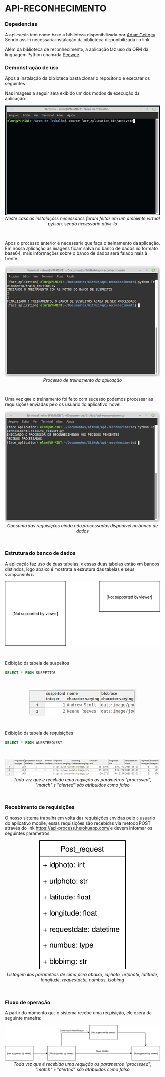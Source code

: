 # API-RECONHECIMENTO

### Depedencias
A aplicação tem como base a biblioteca disponibilizada por [Adam Geitgey](https://github.com/ageitgey/face_recognition). Sendo assim necessaria instalação da biblioteca disponibilizada no link.

Além da biblioteca de reconhecimento, a aplicação faz uso da ORM da linguagem Python chamada [Peewee](http://docs.peewee-orm.com/en/latest/).



### Demonstração de uso
Apos a instalação da biblioteca basta clonar o repositorio e executar os seguintes

Nas imagens a seguir sera exibido um dos modos de execução da aplicação.

<p align="center">
<img src="https://github.com/gps20191/api-reconhecimento/blob/master/DOC_APP/Imagens/ENV_ACTIVE.PNG"> <br>
<em>Neste caso as instalações necessarias foram feitas em um ambiente virtual python, sendo necessario ativa-lo</em> 
</p>
<br>

Apos o processo anterior é necessario que faça o treinamento da aplicação. Em nossa aplicação as imagens ficam salva no banco de dados no formato base64, mais informações sobre o banco de dados será falado mais à frente.

<p align="center">
<img src="https://github.com/gps20191/api-reconhecimento/blob/master/DOC_APP/Imagens/TREINAMENTO.PNG"> <br>
<em>Processo de treinamento da aplicação</em> 
</p>
<br>

Uma vez que o treinamento foi feito com sucesso podemos processar as requisições enviadas pelo os usuario do aplicativo movel.

<p align="center">
<img src="https://github.com/gps20191/api-reconhecimento/blob/master/DOC_APP/Imagens/REQUISICOES.PNG"> <br>
<em>Consumo das requisições ainda não processadas disponivel no banco de dados</em> 
</p>
<br>

### Estrutura do banco de dados

A aplicação faz uso de duas tabelas, e essas duas tabelas estão em bancos distindos, logo abaixo é mostrata a estrutura das tabelas e seus componentes.

<p align="center">
<img src="https://github.com/gps20191/api-reconhecimento/blob/master/DOC_APP/Imagens/data_base.svg"> <br>
</p>
<br>

Exibição da tabela de suspeitos
```sql
SELECT * FROM SUSPEITOS
```
<br>
<p align="center">
<img src="https://github.com/gps20191/api-reconhecimento/blob/master/DOC_APP/Imagens/SELECT_SUSPEITOS.PNG"> <br>
</p>
<br>

Exibição da tabela de requisições
```sql
SELECT * FROM ALERTREQUEST
```
<br>
<p align="center">
<img src="https://github.com/gps20191/api-reconhecimento/blob/master/DOC_APP/Imagens/SELECT_ALERT.PNG"> <br>
<em>Toda vez que é recebida uma requição os parametros "processed", "match" e "alerted" são atribuidos como falso</em>
</p>
<br>

### Recebimento de requisições
O nosso sistema trabalha em volta das requisições envidas pelo o usuario do aplicativo mobile, essas requisições são recebidas via metodo POST através do link https://api-process.herokuapp.com/ e devem informar os seguintes parametros
<p align="center">
<img src="https://github.com/gps20191/api-reconhecimento/blob/master/DOC_APP/Imagens/post_parameters.svg"> <br>
<em>Listagem dos parametros de cima para abaixo, idphoto, urlphoto, latitude, longitude, requestdate, numbus, blobimg</em>
</p>
<br>

### Fluxo de operação
A partir do momento que o sistema recebe uma requisição, ele opera da seguinte maneira:
<br>
<p align="center">
<img src="https://github.com/gps20191/api-reconhecimento/blob/master/DOC_APP/Imagens/REQUEST_FLOW.svg"> <br>
<em>Toda vez que é recebida uma requição os parametros "processed", "match" e "alerted" são atribuidos como falso</em>
</p>
<br>